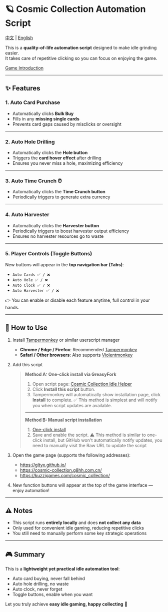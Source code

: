 # 🪐 Cosmic Collection Automation Script  

[中文](README.md) | [English](README_en.md)

This is a **quality-of-life automation script** designed to make idle grinding easier.  
It takes care of repetitive clicking so you can focus on enjoying the game.  

[Game Introduction](https://www.gityx.com/g8hh/hanhuazhong/1079.html)

---

## ✨ Features  

### 1. Auto Card Purchase  

- Automatically clicks **Bulk Buy**  
- Fills in any **missing single cards**  
- Prevents card gaps caused by misclicks or oversight  

---

### 2. Auto Hole Drilling  

- Automatically clicks the **Hole button**  
- Triggers the **card hover effect** after drilling  
- Ensures you never miss a hole, maximizing efficiency  

---

### 3. Auto Time Crunch ⏰  

- Automatically clicks the **Time Crunch button**  
- Periodically triggers to generate extra currency  

---

### 4. Auto Harvester

- Automatically clicks the **Harvester button**
- Periodically triggers to boost harvester output efficiency
- Ensures no harvester resources go to waste

---

### 5. Player Controls (Toggle Buttons)  

New buttons will appear in the **top navigation bar (Tabs)**:  

- `Auto Cards ✅ / ❌`  
- `Auto Hole ✅ / ❌`  
- `Auto Clock ✅ / ❌`  
- `Auto Harvester ✅ / ❌`

👉 You can enable or disable each feature anytime, full control in your hands.  

---

## 🚀 How to Use  

1. Install [Tampermonkey](https://www.tampermonkey.net/) or similar userscript manager  

   - **Chrome / Edge / Firefox**: Recommended [Tampermonkey](https://www.tampermonkey.net/)  
   - **Safari / Other browsers**: Also supports [Violentmonkey](https://violentmonkey.github.io/)  

2. Add this script  

   > **Method A: One-click install via GreasyFork**
   >1. Open script page: [Cosmic Collection Idle Helper](https://greasyfork.org/zh-CN/scripts/548118-%E5%AE%87%E5%AE%99%E6%94%B6%E9%9B%86%E6%94%BE%E7%BD%AE-%E5%8A%A9%E6%89%8B)
   >2. Click **Install this script** button.
   >3. Tampermonkey will automatically show installation page, click **Install** to complete.
   > ✅ This method is simplest and will notify you when script updates are available.
   >---
   > **Method B: Manual script installation**
   >1. [One-click install](https://github.com/LemonNoCry/games-scripts/raw/refs/heads/main/idle-games/CosmicCollection/CosmicCollectionScript.user.js)
   >2. Save and enable the script.
   > ⚠️ This method is similar to one-click install, but GitHub won't automatically notify updates, you need to manually visit the Raw URL to update the script

3. Open the game page (supports the following addresses):  
   - <https://gltyx.github.io/>  
   - <https://cosmic-collection.g8hh.com.cn/>  
   - <https://kuzzigames.com/cosmic_collection/>  
4. New function buttons will appear at the top of the game interface — enjoy automation!  

---

## ⚠️ Notes  

- This script runs **entirely locally** and does **not collect any data**  
- Only used for convenient idle gaming, reducing repetitive clicks  
- You still need to manually perform some key strategic operations  

---

## 🎮 Summary  

This is a **lightweight yet practical idle automation tool**:  

- Auto card buying, never fall behind  
- Auto hole drilling, no waste  
- Auto clock, never forget  
- Toggle buttons, enable when you want  

Let you truly achieve **easy idle gaming, happy collecting** 🚀
